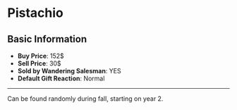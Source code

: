 # Pistachio

## Basic Information

- **Buy Price**: 152$
- **Sell Price**: 30$
- **Sold by Wandering Salesman**: YES
- **Default Gift Reaction**: Normal

---
Can be found randomly during fall, starting on year 2.
